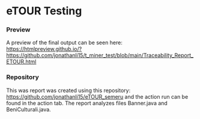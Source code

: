 # eTOUR Testing

### Preview
A preview of the final output can be seen here: https://htmlpreview.github.io/?https://github.com/jonathanli15/t_miner_test/blob/main/Traceability_Report_ETOUR.html

### Repository
This was report was created using this repository: https://github.com/jonathanli15/eTOUR_semeru and the action run can be found in the action tab. The report analyzes files Banner.java and BeniCulturali.java. 
